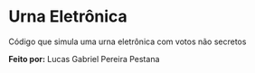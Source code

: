 # Urna Eletrônica
 Código que simula uma urna eletrônica com votos não secretos

 __Feito por:__ Lucas Gabriel Pereira Pestana
